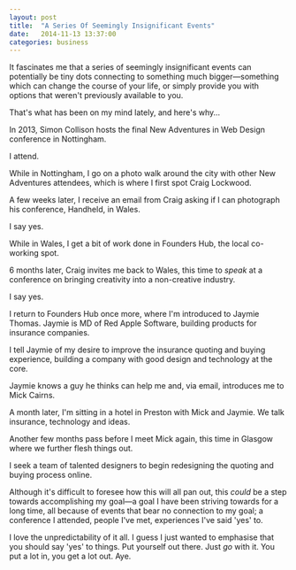 ```yaml
---
layout: post
title:  "A Series Of Seemingly Insignificant Events"
date:   2014-11-13 13:37:00
categories: business
---
```


It fascinates me that a series of seemingly insignificant events can potentially be tiny dots connecting to something much bigger—something which can change the course of your life, or simply provide you with options that weren't previously available to you.

That's what has been on my mind lately, and here's why…

In 2013, Simon Collison hosts the final New Adventures in Web Design conference in Nottingham.

I attend.

While in Nottingham, I go on a photo walk around the city with other New Adventures attendees, which is where I first spot Craig Lockwood.

A few weeks later, I receive an email from Craig asking if I can photograph his conference, Handheld, in Wales.

I say yes.

While in Wales, I get a bit of work done in Founders Hub, the local co-working spot.

6 months later, Craig invites me back to Wales, this time to _speak_ at a conference on bringing creativity into a non-creative industry.

I say yes.

I return to Founders Hub once more, where I'm introduced to Jaymie Thomas. Jaymie is MD of Red Apple Software, building products for insurance companies.

I tell Jaymie of my desire to improve the insurance quoting and buying experience, building a company with good design and technology at the core.

Jaymie knows a guy he thinks can help me and, via email, introduces me to Mick Cairns.

A month later, I'm sitting in a hotel in Preston with Mick and Jaymie. We talk insurance, technology and ideas.

Another few months pass before I meet Mick again, this time in Glasgow where we further flesh things out.

I seek a team of talented designers to begin redesigning the quoting and buying process online.

Although it's difficult to foresee how this will all pan out, this _could_ be a step towards accomplishing my goal—a goal I have been striving towards for a long time, all because of events that bear no connection to my goal; a conference I attended, people I've met, experiences I've said 'yes' to.

I love the unpredictability of it all. I guess I just wanted to emphasise that you should say 'yes' to things. Put yourself out there. Just _go_ with it. You put a lot in, you get a lot out. Aye.